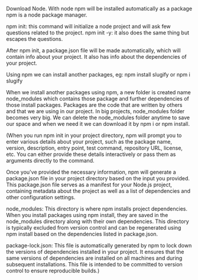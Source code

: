 Download Node. With node npm will be installed automatically as a package
npm is a node package manager.

npm init: this command will initialize a node project and will ask few questions related to the project.
npm init -y: it also does the same thing but escapes the questions.

After npm init, a package.json file will be made automatically, which will contain info about your project. It also has info about the dependencies of your project.

Using npm we can install another packages, eg: npm install slugify or npm i slugify

When we install another packages using npm, a new folder is created name node_modules which contains those package and further dependencies of those install packages.
Packages are the code that are written by others and that we are using in our project. 
In big projects, node_modules folder becomes very big. We can delete the node_modules folder anytime to save our space and when we need it we can download it by npm i or npm install.


<!-- In professional way -->
(When you run npm init in your project directory, npm will prompt you to enter various details about your project, such as the package name, version, description, entry point, test command, repository URL, license, etc. You can either provide these details interactively or pass them as arguments directly to the command.

Once you've provided the necessary information, npm will generate a package.json file in your project directory based on the input you provided. This package.json file serves as a manifest for your Node.js project, containing metadata about the project as well as a list of dependencies and other configuration settings.

node_modules: This directory is where npm installs project dependencies. When you install packages using npm install, they are saved in the node_modules directory along with their own dependencies. This directory is typically excluded from version control and can be regenerated using npm install based on the dependencies listed in package.json.

package-lock.json: This file is automatically generated by npm to lock down the versions of dependencies installed in your project. It ensures that the same versions of dependencies are installed on all machines and during subsequent installations. This file is intended to be committed to version control to ensure reproducible builds.)